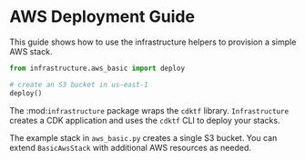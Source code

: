 # AWS Deployment Guide

This guide shows how to use the infrastructure helpers to provision a simple AWS stack.

```python
from infrastructure.aws_basic import deploy

# create an S3 bucket in us-east-1
deploy()
```

The :mod:`infrastructure` package wraps the `cdktf` library. `Infrastructure`
creates a CDK application and uses the `cdktf` CLI to deploy your stacks.

The example stack in `aws_basic.py` creates a single S3 bucket. You can extend
`BasicAwsStack` with additional AWS resources as needed.
